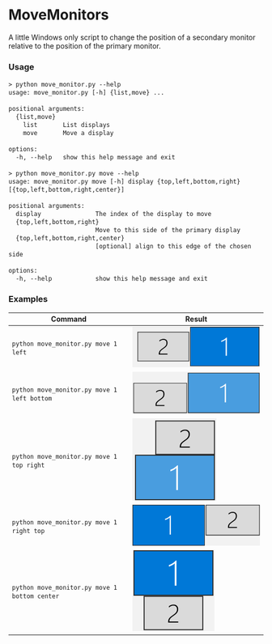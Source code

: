 # MoveMonitors

A little Windows only script to change the position of a secondary monitor relative to the position of the primary monitor.


### Usage

```
> python move_monitor.py --help
usage: move_monitor.py [-h] {list,move} ...

positional arguments:
  {list,move}
    list       List displays
    move       Move a display

options:
  -h, --help   show this help message and exit

> python move_monitor.py move --help
usage: move_monitor.py move [-h] display {top,left,bottom,right} [{top,left,bottom,right,center}]

positional arguments:
  display               The index of the display to move
  {top,left,bottom,right}
                        Move to this side of the primary display
  {top,left,bottom,right,center}
                        [optional] align to this edge of the chosen side

options:
  -h, --help            show this help message and exit
```

### Examples

Command                                       | Result                  
----------------------------------------------|---------------------------
`python move_monitor.py move 1 left`          | ![](img/left-center.png)
`python move_monitor.py move 1 left bottom`   | ![](img/left-bottom.png)
`python move_monitor.py move 1 top right`     | ![](img/top-right.png)
`python move_monitor.py move 1 right top`     | ![](img/right-top.png)
`python move_monitor.py move 1 bottom center` | ![](img/bottom-center.png)
